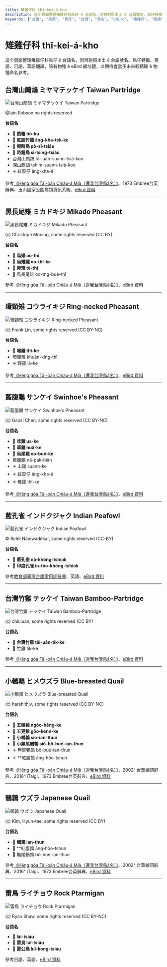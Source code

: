 ```yaml
---
title: 雉雞仔科 thī-kei-á-kho
description: 這个頁面整理雉雞仔科鳥仔 ê 台語名，同齊對照本土 ê 台語號名、鳥仔特徵、英語、日語、華語翻譯，嘛有物種 ê eBird 網址鏈，以期待會當予未來較精確 ê 物種命名參考。
keywords: ["台語", "鳥類", "鳥仔", "台灣", "鳥名", "eBird", "雉雞仔", "鷓鴣"]
---
```


# 雉雞仔科 thī-kei-á-kho

這个頁面整理雉雞仔科鳥仔 ê 台語名，同齊對照本土 ê 台語號名、鳥仔特徵、英語、日語、華語翻譯，嘛有物種 ê eBird 網址鏈，以期待會當予未來較精確 ê 物種命名參考。

## 台灣山鷓鴣 ミヤマテッケイ Taiwan Partridge

![台灣山鷓鴣 ミヤマテッケイ Taiwan Partridge](https://inaturalist-open-data.s3.amazonaws.com/photos/47721510/medium.jpg)

@Iain Robson no rights reserved

**台語名**

- 🎯 **釣龜 tiò-ku**
- 🎯 **紅跤竹雞 âng-kha-tek-ke**
- 🎯 **報時鳥 pò-sî-tsiáu**
- 🎯 **時鐘鳥 sî-tsing-tsiáu**
- 台灣山鷓鴣 tâi-uân-suann-tsià-koo
- 深山鷓鴣 tshim-suann-tsià-koo
- ✳️ 紅跤仔 âng-kha-á

參考[《Hêng góa Tâi-oân Chiáu-á Miâ（還我台灣鳥á名）》](https://siaulahjih.github.io/TaiOanChiauA/)、1973 Embree台英辭典、玉山國家公園鳥類資訊系統、[eBird 資料](https://ebird.org/species/taipar1)

---

## 黑長尾雉 ミカドキジ Mikado Pheasant

![黑長尾雉 ミカドキジ Mikado Pheasant](https://inaturalist-open-data.s3.amazonaws.com/photos/101854803/medium.jpeg)

(c) Christoph Moning, some rights reserved (CC BY)

**台語名**

- 🎯 **烏雉 oo-thī**
- 🎯 **烏雉雞 oo-thī-ke**
- 🎯 **帝雉 tè-thī**
- 🎯 烏長尾雉 oo-tng-bué-thī

參考[《Hêng góa Tâi-oân Chiáu-á Miâ（還我台灣鳥á名）》](https://siaulahjih.github.io/TaiOanChiauA/)、[eBird 資料](https://ebird.org/species/mikphe1)

---

## 環頸雉 コウライキジ Ring-necked Pheasant

![環頸雉 コウライキジ Ring-necked Pheasant](https://inaturalist-open-data.s3.amazonaws.com/photos/176733796/medium.jpg)

(c) Frank Lin, some rights reserved (CC BY-NC)

**台語名**

- 🎯 **啼雞 thî-ke**
- 環頸雉 khuân-kīng-thī
- ✳️ 野雞 iá-ke

參考[《Hêng góa Tâi-oân Chiáu-á Miâ（還我台灣鳥á名）》](https://siaulahjih.github.io/TaiOanChiauA/)、[eBird 資料](https://ebird.org/species/rinphe1)

---

## 藍腹鷴 サンケイ Swinhoe's Pheasant

![藍腹鷴 サンケイ Swinhoe's Pheasant](https://inaturalist-open-data.s3.amazonaws.com/photos/53858000/medium.jpeg)

(c) Gaozi Chen, some rights reserved (CC BY-NC)

**台語名**

- 🎯 **哇雞 ua-ke**
- 🎯 **華雞 huâ-ke**
- 🎯 **烏尾雞 oo-bué-ke**
- 藍腹鷴 nâ-pak-hiân
- ✳️ 山雞 suann-ke
- ✳️ 紅跤仔 âng-kha-á
- ✳️ 雉雞 thī-ke

參考[《Hêng góa Tâi-oân Chiáu-á Miâ（還我台灣鳥á名）》](https://siaulahjih.github.io/TaiOanChiauA/)、[eBird 資料](https://ebird.org/species/swiphe1)

---

## 藍孔雀 インドクジャク Indian Peafowl

![藍孔雀 インドクジャク Indian Peafowl](https://inaturalist-open-data.s3.amazonaws.com/photos/457151108/medium.jpeg)

© Rohit Naniwadekar, some rights reserved (CC-BY)

**台語名**

- 🎯 **藍孔雀 nâ-khóng-tshiok**
- 🎯 **印度孔雀 ìn-tōo-khóng-tshiok**

參考[教育部臺灣台語常用詞辭典](https://sutian.moe.edu.tw/)、英語、[eBird 資料](https://ebird.org/species/compea)

---

## 台灣竹雞 テッケイ Taiwan Bamboo-Partridge

![台灣竹雞 テッケイ Taiwan Bamboo-Partridge](https://inaturalist-open-data.s3.amazonaws.com/photos/120166980/medium.jpeg)

(c) chiuluan, some rights reserved (CC BY)

**台語名**

- 🎯 **台灣竹雞 tâi-uân-tik-ke**
- 🎯 竹雞 tik-ke

參考[《Hêng góa Tâi-oân Chiáu-á Miâ（還我台灣鳥á名）》](https://siaulahjih.github.io/TaiOanChiauA/)、[eBird 資料](https://ebird.org/species/taibap1)

---

## 小鵪鶉 ヒメウズラ Blue-breasted Quail

![小鵪鶉 ヒメウズラ Blue-breasted Quail](https://inaturalist-open-data.s3.amazonaws.com/photos/34263960/medium.jpeg)

(c) harshithjv, some rights reserved (CC BY-NC)

**台語名**

- 🎯 **五鳴雞 ngóo-bêng-ke**
- 🎯 **五更雞 gōo-kenn-ke**
- 🎯 **小鵪鶉 sió-ian-thun**
- 🎯 **小無尾鵪鶉 sió-bô-bué-ian-thun**
- ✳️ 無尾鵪鶉 bô-bué-ian-thun
- ✳️ **紅腹鶉 âng-hôo-tshun

參考[《Hêng góa Tâi-oân Chiáu-á Miâ（還我台灣鳥á名）》](https://siaulahjih.github.io/TaiOanChiauA/)、2002⁺ 台華線頂辭典、2016⁺ iTaigi、1973 Embree台英辭典、[eBird 資料](https://ebird.org/species/blbqua1)

---

## 鵪鶉 ウズラ Japanese Quail

![鵪鶉 ウズラ Japanese Quail](https://inaturalist-open-data.s3.amazonaws.com/photos/2708257/medium.jpg)

(c) Kim, Hyun-tae, some rights reserved (CC BY)

**台語名**

- 🎯 **鵪鶉 ian-thun**
- 🎯 **紅腹鶉 âng-hôo-tshun
- 🎯 無尾鵪鶉 bô-bué-ian-thun

參考[《Hêng góa Tâi-oân Chiáu-á Miâ（還我台灣鳥á名）》](https://siaulahjih.github.io/TaiOanChiauA/)、2002⁺ 台華線頂辭典、2016⁺ iTaigi、1973 Embree台英辭典、[eBird 資料](https://ebird.org/species/japqua)

---

## 雷鳥 ライチョウ Rock Ptarmigan

![雷鳥 ライチョウ Rock Ptarmigan](https://inaturalist-open-data.s3.amazonaws.com/photos/45166074/medium.jpg)

(c) Ryan Shaw, some rights reserved (CC BY-NC)

**台語名**

- 🎯 **lài-tsiáu**
- 🎯 **雷鳥 luî-tsiáu**
- 🎯 **雷公鳥 luî-kong-tsiáu**

參考日語、英語、[eBird 資料](https://ebird.org/species/rocpta1)

